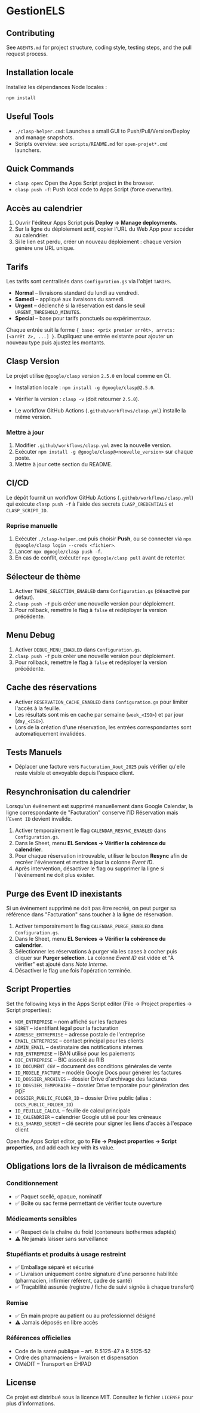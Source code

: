 # GestionELS

## Contributing
See `AGENTS.md` for project structure, coding style, testing steps, and the pull request process.

## Installation locale

Installez les dépendances Node locales :

```bash
npm install
```

## Useful Tools
- `./clasp-helper.cmd`: Launches a small GUI to Push/Pull/Version/Deploy and manage snapshots.
- Scripts overview: see `scripts/README.md` for `open-projet*.cmd` launchers.

## Quick Commands
- `clasp open`: Open the Apps Script project in the browser.
- `clasp push -f`: Push local code to Apps Script (force overwrite).

## Accès au calendrier
1. Ouvrir l'éditeur Apps Script puis **Deploy → Manage deployments**.
2. Sur la ligne du déploiement actif, copier l'URL du Web App pour accéder au calendrier.
3. Si le lien est perdu, créer un nouveau déploiement : chaque version génère une URL unique.

## Tarifs
Les tarifs sont centralisés dans `Configuration.gs` via l'objet `TARIFS`.

- **Normal** – livraisons standard du lundi au vendredi.
- **Samedi** – appliqué aux livraisons du samedi.
- **Urgent** – déclenché si la réservation est dans le seuil `URGENT_THRESHOLD_MINUTES`.
- **Special** – base pour tarifs ponctuels ou expérimentaux.

Chaque entrée suit la forme `{ base: <prix premier arrêt>, arrets: [<arrêt 2>, ...] }`.
Dupliquez une entrée existante pour ajouter un nouveau type puis ajustez les montants.

## Clasp Version
Le projet utilise `@google/clasp` version `2.5.0` en local comme en CI.

- Installation locale : `npm install -g @google/clasp@2.5.0`.

- Vérifier la version : `clasp -v` (doit retourner `2.5.0`).

- Le workflow GitHub Actions (`.github/workflows/clasp.yml`) installe la même version.

### Mettre à jour
1. Modifier `.github/workflows/clasp.yml` avec la nouvelle version.
2. Exécuter `npm install -g @google/clasp@<nouvelle_version>` sur chaque poste.
3. Mettre à jour cette section du README.

## CI/CD
 Le dépôt fournit un workflow GitHub Actions (`.github/workflows/clasp.yml`) qui exécute `clasp push -f` à l'aide des secrets `CLASP_CREDENTIALS` et `CLASP_SCRIPT_ID`.

### Reprise manuelle
1. Exécuter `./clasp-helper.cmd` puis choisir **Push**, ou se connecter via `npx @google/clasp login --creds <fichier>`.
2. Lancer `npx @google/clasp push -f`.
3. En cas de conflit, exécuter `npx @google/clasp pull` avant de retenter.

## Sélecteur de thème
1. Activer `THEME_SELECTION_ENABLED` dans `Configuration.gs` (désactivé par défaut).
2. `clasp push -f` puis créer une nouvelle version pour déploiement.
3. Pour rollback, remettre le flag à `false` et redéployer la version précédente.

## Menu Debug
1. Activer `DEBUG_MENU_ENABLED` dans `Configuration.gs`.
2. `clasp push -f` puis créer une nouvelle version pour déploiement.
3. Pour rollback, remettre le flag à `false` et redéployer la version précédente.

## Cache des réservations
- Activer `RESERVATION_CACHE_ENABLED` dans `Configuration.gs` pour limiter l'accès à la feuille.
- Les résultats sont mis en cache par semaine (`week_<ISO>`) et par jour (`day_<ISO>`).
- Lors de la création d'une réservation, les entrées correspondantes sont automatiquement invalidées.

## Tests Manuels
- Déplacer une facture vers `Facturation_Aout_2025` puis vérifier qu'elle reste visible et envoyable depuis l'espace client.

## Resynchronisation du calendrier
Lorsqu'un événement est supprimé manuellement dans Google Calendar, la ligne correspondante de "Facturation" conserve l'ID Réservation mais l'`Event ID` devient invalide.

1. Activer temporairement le flag `CALENDAR_RESYNC_ENABLED` dans `Configuration.gs`.
2. Dans le Sheet, menu **EL Services → Vérifier la cohérence du calendrier**.
3. Pour chaque réservation introuvable, utiliser le bouton **Resync** afin de recréer l'événement et mettre à jour la colonne *Event ID*.
4. Après intervention, désactiver le flag ou supprimer la ligne si l'événement ne doit plus exister.

## Purge des Event ID inexistants
Si un événement supprimé ne doit pas être recréé, on peut purger sa référence dans "Facturation" sans toucher à la ligne de réservation.

1. Activer temporairement le flag `CALENDAR_PURGE_ENABLED` dans `Configuration.gs`.
2. Dans le Sheet, menu **EL Services → Vérifier la cohérence du calendrier**.
3. Sélectionner les réservations à purger via les cases à cocher puis cliquer sur **Purger sélection**.
   La colonne *Event ID* est vidée et "À vérifier" est ajouté dans *Note Interne*.
4. Désactiver le flag une fois l'opération terminée.

## Script Properties
Set the following keys in the Apps Script editor (File → Project properties → Script properties):

- `NOM_ENTREPRISE` – nom affiché sur les factures
- `SIRET` – identifiant légal pour la facturation
- `ADRESSE_ENTREPRISE` – adresse postale de l'entreprise
- `EMAIL_ENTREPRISE` – contact principal pour les clients
- `ADMIN_EMAIL` – destinataire des notifications internes
- `RIB_ENTREPRISE` – IBAN utilisé pour les paiements
- `BIC_ENTREPRISE` – BIC associé au RIB
- `ID_DOCUMENT_CGV` – document des conditions générales de vente
- `ID_MODELE_FACTURE` – modèle Google Docs pour générer les factures
- `ID_DOSSIER_ARCHIVES` – dossier Drive d'archivage des factures
- `ID_DOSSIER_TEMPORAIRE` – dossier Drive temporaire pour génération des PDF
- `DOSSIER_PUBLIC_FOLDER_ID` – dossier Drive public (alias : `DOCS_PUBLIC_FOLDER_ID`)
- `ID_FEUILLE_CALCUL` – feuille de calcul principale
- `ID_CALENDRIER` – calendrier Google utilisé pour les créneaux
- `ELS_SHARED_SECRET` – clé secrète pour signer les liens d'accès à l'espace client

Open the Apps Script editor, go to **File → Project properties → Script properties**, and add each key with its value.

## Obligations lors de la livraison de médicaments

### Conditionnement
- ✅ Paquet scellé, opaque, nominatif
- ✅ Boîte ou sac fermé permettant de vérifier toute ouverture

### Médicaments sensibles
- ✅ Respect de la chaîne du froid (conteneurs isothermes adaptés)
- ⚠️ Ne jamais laisser sans surveillance

### Stupéfiants et produits à usage restreint
- ✅ Emballage séparé et sécurisé
- ✅ Livraison uniquement contre signature d’une personne habilitée (pharmacien, infirmier référent, cadre de santé)
- ✅ Traçabilité assurée (registre / fiche de suivi signée à chaque transfert)

### Remise
- ✅ En main propre au patient ou au professionnel désigné
- ⚠️ Jamais déposés en libre accès

### Références officielles
- Code de la santé publique – art. R.5125-47 à R.5125-52
- Ordre des pharmaciens – livraison et dispensation
- OMéDIT – Transport en EHPAD

## License
Ce projet est distribué sous la licence MIT. Consultez le fichier `LICENSE` pour plus d'informations.
